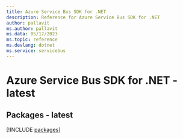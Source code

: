 ```yaml
---
title: Azure Service Bus SDK for .NET
description: Reference for Azure Service Bus SDK for .NET
author: pallavit
ms.author: pallavit
ms.data: 05/17/2023
ms.topic: reference
ms.devlang: dotnet
ms.service: servicebus
---
```

# Azure Service Bus SDK for .NET - latest
## Packages - latest
[!INCLUDE [packages](service-bus-index.md)]